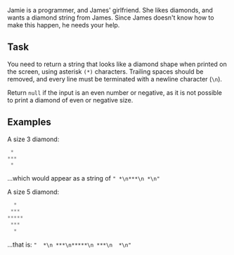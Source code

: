 Jamie is a programmer, and James' girlfriend. She likes diamonds, and wants a diamond string from James. Since James doesn't know how to make this happen, he needs your help.

## Task
You need to return a string that looks like a diamond shape when printed on the screen, using asterisk `(*)` characters. Trailing spaces should be removed, and every line must be terminated with a newline character (`\n`).

Return `null` if the input is an even number or negative, as it is not possible to print a diamond of even or negative size.

## Examples

A size 3 diamond:

```javascript
 *
***
 *
```

...which would appear as a string of `" *\n***\n *\n"`

A size 5 diamond:

```javascript
  *
 ***
*****
 ***
  *
```
...that is: `"  *\n ***\n*****\n ***\n  *\n"`